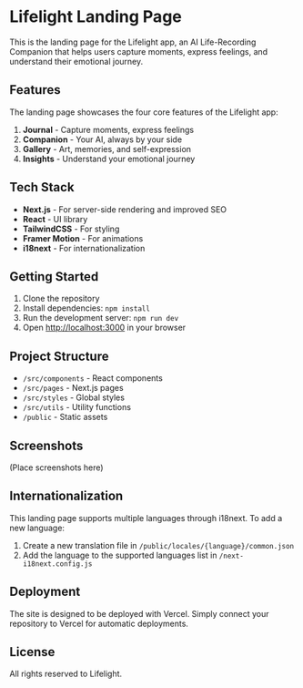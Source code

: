 # Lifelight Landing Page

This is the landing page for the Lifelight app, an AI Life-Recording Companion that helps users capture moments, express feelings, and understand their emotional journey.

## Features

The landing page showcases the four core features of the Lifelight app:

1. **Journal** - Capture moments, express feelings
2. **Companion** - Your AI, always by your side
3. **Gallery** - Art, memories, and self-expression
4. **Insights** - Understand your emotional journey

## Tech Stack

- **Next.js** - For server-side rendering and improved SEO
- **React** - UI library
- **TailwindCSS** - For styling
- **Framer Motion** - For animations
- **i18next** - For internationalization

## Getting Started

1. Clone the repository
2. Install dependencies: `npm install`
3. Run the development server: `npm run dev`
4. Open [http://localhost:3000](http://localhost:3000) in your browser

## Project Structure

- `/src/components` - React components
- `/src/pages` - Next.js pages
- `/src/styles` - Global styles
- `/src/utils` - Utility functions
- `/public` - Static assets

## Screenshots

(Place screenshots here)

## Internationalization

This landing page supports multiple languages through i18next. To add a new language:

1. Create a new translation file in `/public/locales/{language}/common.json`
2. Add the language to the supported languages list in `/next-i18next.config.js`

## Deployment

The site is designed to be deployed with Vercel. Simply connect your repository to Vercel for automatic deployments.

## License

All rights reserved to Lifelight.